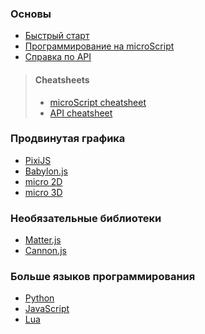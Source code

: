 

### Основы
* [Быстрый старт](https://github.com/pmgl/microstudio/wiki/ru-Quickstart)
* [Программирование на microScript](https://github.com/pmgl/microstudio/wiki/ru-Programming)
* [Справка по API](https://github.com/pmgl/microstudio/wiki/ru-API)
> #### Cheatsheets
> * [microScript cheatsheet](https://github.com/pmgl/microstudio/wiki/en-microScript_cheatsheet)
> * [API cheatsheet](https://github.com/pmgl/microstudio/wiki/en-API_cheatsheet)

### Продвинутая графика
* [PixiJS](https://github.com/pmgl/microstudio/wiki/ru-Pixi)
* [Babylon.js](https://github.com/pmgl/microstudio/wiki/ru-Babylon)
* [micro 2D](https://github.com/pmgl/microstudio/wiki/ru-M2D)
* [micro 3D](https://github.com/pmgl/microstudio/wiki/ru-M3D)

### Необязательные библиотеки
* [Matter.js](https://github.com/pmgl/microstudio/wiki/ru-Matter)
* [Cannon.js](https://github.com/pmgl/microstudio/wiki/ru-Cannon)

### Больше языков программирования
* [Python](https://github.com/pmgl/microstudio/wiki/ru-Python)
* [JavaScript](https://github.com/pmgl/microstudio/wiki/ru-JavaScript)
* [Lua](https://github.com/pmgl/microstudio/wiki/ru-Lua)
